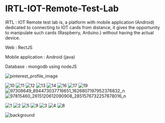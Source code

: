 # IRTL-IOT-Remote-Test-Lab
IRTL : IOT Remote test lab is, a platform with mobile application (Android) dedicated to connecting to IOT cards from distance, it gives the opportunity to manipulate such cards (Raspberry, Arduino.) without having the actual device.

Web : RectJS

Mobile application : Android (java)

Database : mongodb using nodeJS

![pinterest_profile_image](https://user-images.githubusercontent.com/44651085/90853196-4e23cc80-e371-11ea-9d76-e9005f7e42c1.png)

![10](https://user-images.githubusercontent.com/44651085/90919417-56662100-e3de-11ea-9c41-161e782e9c21.jpg)
![11](https://user-images.githubusercontent.com/44651085/90919423-57974e00-e3de-11ea-910b-7cbf88948eb2.jpg)
![12](https://user-images.githubusercontent.com/44651085/90919427-59611180-e3de-11ea-86c2-fc79fa983a45.jpg)
![13](https://user-images.githubusercontent.com/44651085/90919439-5d8d2f00-e3de-11ea-8ef7-07b7902eb75e.jpg)
![14](https://user-images.githubusercontent.com/44651085/90919458-61b94c80-e3de-11ea-8fd6-dc5de63f3ac1.jpg)
![16](https://user-images.githubusercontent.com/44651085/90919467-65e56a00-e3de-11ea-9ea8-a86ac2dd1a8e.jpg)
![17](https://user-images.githubusercontent.com/44651085/90919479-6c73e180-e3de-11ea-9de1-a46a5ca59e3d.jpg)
![19](https://user-images.githubusercontent.com/44651085/90919490-71d12c00-e3de-11ea-8a11-9cc1a5106090.jpg)
![97308649_894473037716651_1626807197952376832_n](https://user-images.githubusercontent.com/44651085/90919497-74cc1c80-e3de-11ea-8d0a-239b4da3dba8.png)
![97815460_2615120612090908_2851576732257878016_n](https://user-images.githubusercontent.com/44651085/90919503-77c70d00-e3de-11ea-82fe-526955c8abcf.png)


![1](https://user-images.githubusercontent.com/44651085/90911564-15b3db00-e3d1-11ea-8dfb-d8182a17aca8.jpg)
![2](https://user-images.githubusercontent.com/44651085/90911591-1c425280-e3d1-11ea-9026-674a404b9ba7.jpg)
![5](https://user-images.githubusercontent.com/44651085/90911605-21070680-e3d1-11ea-8609-35a1f377917b.jpg)
![9](https://user-images.githubusercontent.com/44651085/90911616-25332400-e3d1-11ea-9184-dd875293d665.jpg)
![3](https://user-images.githubusercontent.com/44651085/90911623-26fce780-e3d1-11ea-99b4-d50665350083.jpg)
![4](https://user-images.githubusercontent.com/44651085/90911793-63304800-e3d1-11ea-92bf-4a716717e57b.jpg)
![8](https://user-images.githubusercontent.com/44651085/90911642-2d8b5f00-e3d1-11ea-8b5e-a76e76328261.jpg)

![background](https://user-images.githubusercontent.com/44651085/90945081-90551880-e41a-11ea-8dca-b02ea30bd919.png)















